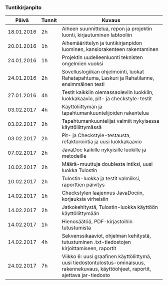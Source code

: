 ### Tuntikirjanpito
Päivä | Tunnit | Kuvaus
--------------- | ----- | ------
18.01.2016 | 2h | Aiheen suunnittelua, repon ja projektin luonti, kirjautuminen labtooliin
20.01.2016 | 1h | Aihemäärittelyn ja tuntikirjanpidon luominen, kansiorakenteen rakentaminen
24.01.2016 | 1h | Projektin uudelleenluonti teknisten ongelmien vuoksi
24.01.2016 | 2h | Sovelluslogiikan ohjelmointi, luokat Rahatapahtuma, Laskuri ja Rahatilanne, ensimmäinen testi
27.01.2016 | 4h | Testit kaikkiin olemassaoleviin luokkiin, luokkakaavio, pit- ja checkstyle-testit
03.02.2017 | 4h | Käyttöliittymän ja tapahtumankuuntelijoiden rakentelua
03.02.2017 | 2h | Tapahtumankuuntelijat valmiit nykyisessa käyttöliittymässä
03.02.2017 | 2h | Pit- ja Checkstyle-testausta, refaktorointia ja uusi luokkakaavio
07.02.2017 | 2h | JavaDoc kaikille nykyisille luokille ja metodeille
10.02.2017 | 2h | Määrä-muuttuja doublesta intiksi, uusi luokka Tulostin
10.02.2017 | 2h | Tulostin-luokka ja testit valmiiksi, raporttien päivitys
14.02.2017 | 1h | Checkstylen laajennus JavaDociin, korjauksia virheisiin
14.02.2017 | 2h | Jatkokehitystä, Tulostin-luokka käyttöön käyttöliittymään
14.02.2017 | 1h | Hienosäätöä, PDF-kirjastoihin tutustumista
14.02.2017 | 4h | Sekvenssikaaviot, ohjelman kehitystä, tutustuminen .txt-tiedostojen kirjoittamiseen, raportit
24.02.2017 | 7h | Viikko 6: uusi graafinen käyttöliittymä, uusi tiedostontulostus-ominaisuus, rakennekuvaus, käyttöohjeet, raportit, ajettava jar-tiedosto
